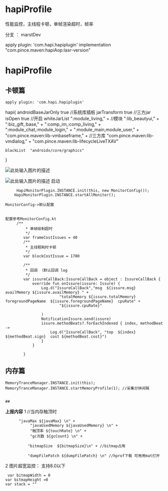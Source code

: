 # hapiProfile
性能监控，主线程卡顿，单帧渲染超时，帧率

 分支 ： marstDev


apply plugin: 'com.hapi.hapiplugin'
implementation "com.pince.maven:hapiAop:lasr-version"


hapiProfile
===========
## 卡顿篇 ##

    apply plugin: 'com.hapi.hapiplugin'
hapi{
    androidBaseJarOnly true //系统库插桩
    jarTransform true    //三方jar
    isOpen true        //开启
    whiteJarList ":module_living," +   //模块
            ":lib_beautyui," +
            ":biz_gift,:base," +
            ":comp_im,:comp_living," +
            ":module_chat,:module_login," +
            ":module_main,module_user," +
            "com.pince.maven:lib-vmbaseframe," +  //三方库
            "com.pince.maven:lib-vmdialog," +
            "com.pince.maven:lib-lifecycleLiveTXAV"

    blackList  "androidx/core/graphics"
}


![此处输入图片的描述][1]


![此处输入图片的描述][2]
启动


         HapiMonitorPlugin.INSTANCE.init(this, new MonitorConfig());
        HapiMonitorPlugin.INSTANCE.startAllMonitor();

    MonitorConfig->默认配置


    配置参考MonitorConfig.kt
         /**
             * 单帧绘制超时
             */
            var frameCostIssues = 40
            /**
             * 主线程耗时卡顿
             */
            var blockCostIssue = 1700

            /**
             * 回调 （默认回调 log
             */
            var issureCallBack:IssureCallBack = object : IssureCallBack {
                override fun onIssure(issure: Issure) {
                    Log.d("IssureCallBack","msg  ${issure.msg}  availMemory ${issure.availMemory} " +
                            "totalMemory ${issure.totalMemory}   foregroundPageName  ${issure.foregroundPageName}  cpuRate" +
                            "${issure.cpuRate}"

                    )
                    NotificationIssure.send(issure)
                    issure.methodBeats?.forEachIndexed { index, methodBeat ->
                        Log.d("IssureCallBack", "top  ${index}  ${methodBeat.sign}  cost ${methodBeat.cost}")
                    }
                }

            }




## 内存篇 ##

    MemoryTranceManager.INSTANCE.init(this);
    MemoryTranceManager.INSTANCE.startMemoryProfile(1); //采集分钟间隔


    ##

**上报内容**
  1  //当内存触顶时

          "javaMax ${javaMax} \n" +
               "javaUsedMemory ${javaUsedMemory} \n" +
               "触顶率 ${touchRate} \n" +
               "gc次数 ${gcCount} \n" +

              "bitmapSize  ${bitmapSize}\n" + //bitmap占用

              "dumpFilePatch ${dumpFilePatch} \n" //hprof下载 可用用mat打开


  2 图片超宽监控： 支持8.0以下


     var bitmapWidth = 0
    var bitmapHeight =0
    var stack = ""


  [1]: http://git.7guoyouxi.com/android_repo/hapiProfile/blob/master/app/a.jpg
  [2]: http://git.7guoyouxi.com/android_repo/hapiProfile/blob/master/app/b.jpg
